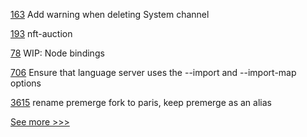 
[163](https://github.com/hyperledger-labs/fabric-operations-console/pull/163) Add warning when deleting System channel

[193](https://github.com/hyperledger-labs/hyperledger-labs.github.io/pull/193) nft-auction

[78](https://github.com/hyperledger/fabric-protos/pull/78) WIP: Node bindings

[706](https://github.com/hyperledger-labs/solang/pull/706) Ensure that language server uses the --import and --import-map options

[3615](https://github.com/hyperledger/besu/pull/3615) rename premerge fork to paris, keep premerge as an alias


[See more >>>](https://start-here.hyperledger.org/pull-requests)
